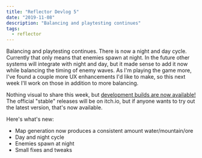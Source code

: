 ```yaml
---
title: "Reflector Devlog 5"
date: "2019-11-08"
description: "Balancing and playtesting continues"
tags:
  - reflector
---
```


Balancing and playtesting continues. There is now a night and day cycle. Currently that only means that enemies spawn at night. In the future other systems will integrate with night and day, but it made sense to add it now while balancing the timing of enemy waves. As I'm playing the game more, I've found a couple more UX enhancements I'd like to make, so this next week I'll work on those in addition to more balancing.

Nothing visual to share this week, but <a href="https://reflector-unstable.netlify.com" target="_blank" rel="noopener noreferrer">development builds are now available!</a> The official "stable" releases will be on itch.io, but if anyone wants to try out the latest version, that's now available.

Here's what's new:

- Map generation now produces a consistent amount water/mountain/ore
- Day and night cycle
- Enemies spawn at night
- Small fixes and tweaks
